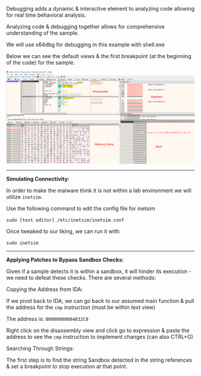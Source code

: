 
Debugging adds a dynamic & interactive element to analyzing code allowing for real time behavioral analysis. 

Analyzing code & debugging together allows for comprehensive understanding of the sample. 

We will use x64dbg for debugging in this example with shell.exe

Below we can see the default views & the first breakpoint (at the beginning of the code) for the sample. 

![x64dbgview](/Assets/Malware%20Analysis/x64dbg_001_views.webp)

-----------------------------------------

**Simulating Connectivity:** 

In order to make the malware think it is not within a lab environment we will utilize `inetsim`.

Use the following command to edit the config file for inetsim 

```
sudo [text editor] /etc/inetsim/inetsim.conf
```

Once tweaked to our liking, we can run it with: 

```
sudo inetsim
```

-----------------------------------------

**Applying Patches to Bypass Sandbox Checks:** 

Given if a sample detects it is within a sandbox, it will hinder its execution - we need to defeat these checks. There are several methods: 

Copying the Address from IDA: 

If we pivot back to IDA, we can go back to our assumed main function & pull the address for the `cmp` instruction (must be within text view)

The address is: `00000000004032C8`

Right click on the disassembly view and click go to expression & paste the address to see the `cmp` instruction to implement changes (can also CTRL+G)

Searching Through Strings: 

The first step is to find the string Sandbox detected in the string references & set a breakpoint to stop execution at that point. 












